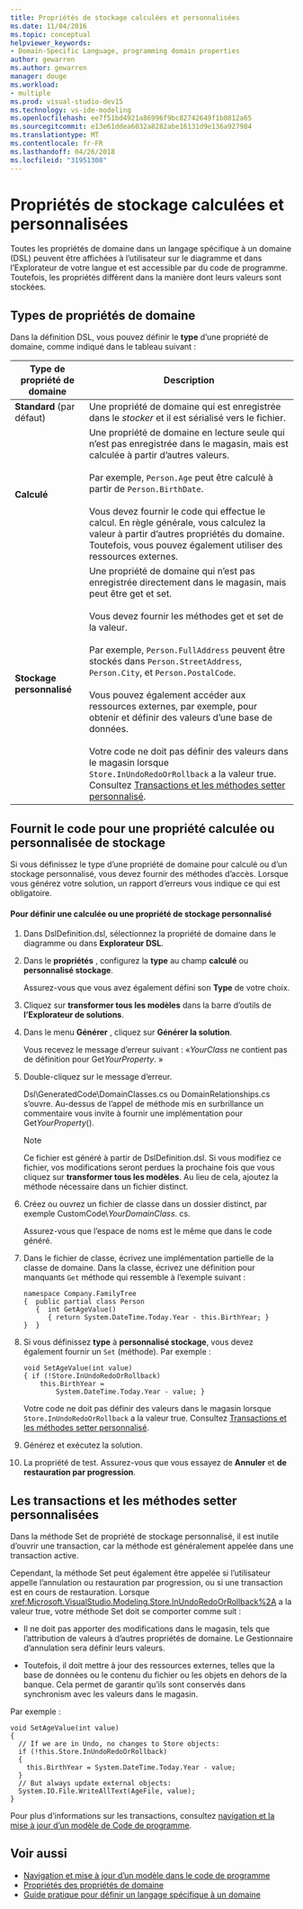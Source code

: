 ```yaml
---
title: Propriétés de stockage calculées et personnalisées
ms.date: 11/04/2016
ms.topic: conceptual
helpviewer_keywords:
- Domain-Specific Language, programming domain properties
author: gewarren
ms.author: gewarren
manager: douge
ms.workload:
- multiple
ms.prod: visual-studio-dev15
ms.technology: vs-ide-modeling
ms.openlocfilehash: ee7f51bd4921a86996f9bc82742649f1b0812a65
ms.sourcegitcommit: e13e61ddea6032a8282abe16131d9e136a927984
ms.translationtype: MT
ms.contentlocale: fr-FR
ms.lasthandoff: 04/26/2018
ms.locfileid: "31951308"
---
```

# <a name="calculated-and-custom-storage-properties"></a>Propriétés de stockage calculées et personnalisées
Toutes les propriétés de domaine dans un langage spécifique à un domaine (DSL) peuvent être affichées à l’utilisateur sur le diagramme et dans l’Explorateur de votre langue et est accessible par du code de programme. Toutefois, les propriétés diffèrent dans la manière dont leurs valeurs sont stockées.

## <a name="kinds-of-domain-properties"></a>Types de propriétés de domaine
 Dans la définition DSL, vous pouvez définir le **type** d’une propriété de domaine, comme indiqué dans le tableau suivant :

|Type de propriété de domaine|Description|
|--------------------------|-----------------|
|**Standard** (par défaut)|Une propriété de domaine qui est enregistrée dans le *stocker* et il est sérialisé vers le fichier.|
|**Calculé**|Une propriété de domaine en lecture seule qui n’est pas enregistrée dans le magasin, mais est calculée à partir d’autres valeurs.<br /><br /> Par exemple, `Person.Age` peut être calculé à partir de `Person.BirthDate`.<br /><br /> Vous devez fournir le code qui effectue le calcul. En règle générale, vous calculez la valeur à partir d’autres propriétés du domaine. Toutefois, vous pouvez également utiliser des ressources externes.|
|**Stockage personnalisé**|Une propriété de domaine qui n’est pas enregistrée directement dans le magasin, mais peut être get et set.<br /><br /> Vous devez fournir les méthodes get et set de la valeur.<br /><br /> Par exemple, `Person.FullAddress` peuvent être stockés dans `Person.StreetAddress`, `Person.City`, et `Person.PostalCode`.<br /><br /> Vous pouvez également accéder aux ressources externes, par exemple, pour obtenir et définir des valeurs d’une base de données.<br /><br /> Votre code ne doit pas définir des valeurs dans le magasin lorsque `Store.InUndoRedoOrRollback` a la valeur true. Consultez [Transactions et les méthodes setter personnalisé](#setters).|

## <a name="providing-the-code-for-a-calculated-or-custom-storage-property"></a>Fournit le code pour une propriété calculée ou personnalisée de stockage
 Si vous définissez le type d’une propriété de domaine pour calculé ou d’un stockage personnalisé, vous devez fournir des méthodes d’accès. Lorsque vous générez votre solution, un rapport d’erreurs vous indique ce qui est obligatoire.

#### <a name="to-define-a-calculated-or-custom-storage-property"></a>Pour définir une calculée ou une propriété de stockage personnalisé

1.  Dans DslDefinition.dsl, sélectionnez la propriété de domaine dans le diagramme ou dans **Explorateur DSL**.

2.  Dans le **propriétés** , configurez la **type** au champ **calculé** ou **personnalisé stockage**.

     Assurez-vous que vous avez également défini son **Type** de votre choix.

3.  Cliquez sur **transformer tous les modèles** dans la barre d’outils de **l’Explorateur de solutions**.

4.  Dans le menu **Générer** , cliquez sur **Générer la solution**.

     Vous recevez le message d’erreur suivant : «*YourClass* ne contient pas de définition pour Get*YourProperty*. »

5.  Double-cliquez sur le message d’erreur.

     Dsl\GeneratedCode\DomainClasses.cs ou DomainRelationships.cs s’ouvre. Au-dessus de l’appel de méthode mis en surbrillance un commentaire vous invite à fournir une implémentation pour Get*YourProperty*().

    > [!NOTE]
    >  Ce fichier est généré à partir de DslDefinition.dsl. Si vous modifiez ce fichier, vos modifications seront perdues la prochaine fois que vous cliquez sur **transformer tous les modèles**. Au lieu de cela, ajoutez la méthode nécessaire dans un fichier distinct.

6.  Créez ou ouvrez un fichier de classe dans un dossier distinct, par exemple CustomCode\\*YourDomainClass*. cs.

     Assurez-vous que l’espace de noms est le même que dans le code généré.

7.  Dans le fichier de classe, écrivez une implémentation partielle de la classe de domaine. Dans la classe, écrivez une définition pour manquants `Get` méthode qui ressemble à l’exemple suivant :

    ```
    namespace Company.FamilyTree
    {  public partial class Person
       {  int GetAgeValue()
          { return System.DateTime.Today.Year - this.BirthYear; }
    }  }
    ```

8.  Si vous définissez **type** à **personnalisé stockage**, vous devez également fournir un `Set` (méthode). Par exemple :

    ```
    void SetAgeValue(int value)
    { if (!Store.InUndoRedoOrRollback)
        this.BirthYear =
            System.DateTime.Today.Year - value; }
    ```

     Votre code ne doit pas définir des valeurs dans le magasin lorsque `Store.InUndoRedoOrRollback` a la valeur true. Consultez [Transactions et les méthodes setter personnalisé](#setters).

9. Générez et exécutez la solution.

10. La propriété de test. Assurez-vous que vous essayez de **Annuler** et **de restauration par progression**.

##  <a name="setters"></a> Les transactions et les méthodes setter personnalisées
 Dans la méthode Set de propriété de stockage personnalisé, il est inutile d’ouvrir une transaction, car la méthode est généralement appelée dans une transaction active.

 Cependant, la méthode Set peut également être appelée si l’utilisateur appelle l’annulation ou restauration par progression, ou si une transaction est en cours de restauration. Lorsque <xref:Microsoft.VisualStudio.Modeling.Store.InUndoRedoOrRollback%2A> a la valeur true, votre méthode Set doit se comporter comme suit :

-   Il ne doit pas apporter des modifications dans le magasin, tels que l’attribution de valeurs à d’autres propriétés de domaine. Le Gestionnaire d’annulation sera définir leurs valeurs.

-   Toutefois, il doit mettre à jour des ressources externes, telles que la base de données ou le contenu du fichier ou les objets en dehors de la banque. Cela permet de garantir qu’ils sont conservés dans synchronism avec les valeurs dans le magasin.

 Par exemple :

```
void SetAgeValue(int value)
{
  // If we are in Undo, no changes to Store objects:
  if (!this.Store.InUndoRedoOrRollback)
  {
    this.BirthYear = System.DateTime.Today.Year - value;
  }
  // But always update external objects:
  System.IO.File.WriteAllText(AgeFile, value);
}
```

 Pour plus d’informations sur les transactions, consultez [navigation et la mise à jour d’un modèle de Code de programme](../modeling/navigating-and-updating-a-model-in-program-code.md).

## <a name="see-also"></a>Voir aussi

- [Navigation et mise à jour d’un modèle dans le code de programme](../modeling/navigating-and-updating-a-model-in-program-code.md)
- [Propriétés des propriétés de domaine](../modeling/properties-of-domain-properties.md)
- [Guide pratique pour définir un langage spécifique à un domaine](../modeling/how-to-define-a-domain-specific-language.md)